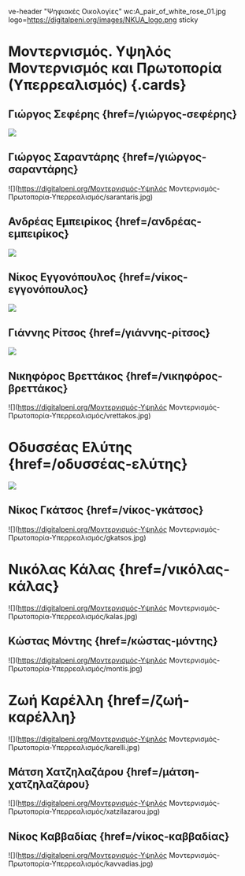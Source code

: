 ve-header "Ψηφιακές Οικολογίες" wc:A_pair_of_white_rose_01.jpg logo=https://digitalpeni.org/images/NKUA_logo.png sticky 

# Μοντερνισμός. Υψηλός Μοντερνισμός και Πρωτοπορία (Υπερρεαλισμός) {.cards}

## Γιώργος Σεφέρης {href=/γιώργος-σεφέρης}

![](https://upload.wikimedia.org/wikipedia/commons/b/b1/Giorgos_Seferis_1963.jpg)

## Γιώργος Σαραντάρης {href=/γιώργος-σαραντάρης}

![](https://digitalpeni.org/Μοντερνισμός-Υψηλός Μοντερνισμός-Πρωτοπορία-Υπερρεαλισμός/sarantaris.jpg)

## Ανδρέας Εμπειρίκος {href=/ανδρέας-εμπειρίκος}

![](https://upload.wikimedia.org/wikipedia/commons/b/b2/Andreas_Empiricos_1920.jpg)

## Νίκος Εγγονόπουλος {href=/νίκος-εγγονόπουλος}

![](https://upload.wikimedia.org/wikipedia/commons/3/37/Nikos_Engonopoulos.jpg)

## Γιάννης Ρίτσος {href=/γιάννης-ρίτσος}

![](https://upload.wikimedia.org/wikipedia/commons/b/b1/Yannis_Ritsos_-_Monemvasia_%282%29.JPG)

## Νικηφόρος Βρεττάκος {href=/νικηφόρος-βρεττάκος}

![](https://digitalpeni.org/Μοντερνισμός-Υψηλός Μοντερνισμός-Πρωτοπορία-Υπερρεαλισμός/vrettakos.jpg)

# Οδυσσέας Ελύτης {href=/oδυσσέας-ελύτης}

![](https://upload.wikimedia.org/wikipedia/commons/6/69/Odysseas_Elytis_1974.jpg)

## Νίκος Γκάτσος {href=/νίκος-γκάτσος}

![](https://digitalpeni.org/Μοντερνισμός-Υψηλός Μοντερνισμός-Πρωτοπορία-Υπερρεαλισμός/gkatsos.jpg)

# Νικόλας Κάλας {href=/νικόλας-κάλας}

![](https://digitalpeni.org/Μοντερνισμός-Υψηλός Μοντερνισμός-Πρωτοπορία-Υπερρεαλισμός/kalas.jpg)

## Κώστας Μόντης {href=/κώστας-μόντης}

![](https://digitalpeni.org/Μοντερνισμός-Υψηλός Μοντερνισμός-Πρωτοπορία-Υπερρεαλισμός/montis.jpg)

# Ζωή Καρέλλη {href=/ζωή-καρέλλη}

![](https://digitalpeni.org/Μοντερνισμός-Υψηλός Μοντερνισμός-Πρωτοπορία-Υπερρεαλισμός/karelli.jpg)

## Μάτση Χατζηλαζάρου {href=/μάτση-χατζηλαζάρου}

![](https://digitalpeni.org/Μοντερνισμός-Υψηλός Μοντερνισμός-Πρωτοπορία-Υπερρεαλισμός/xatzilazarou.jpg)

## Νίκος Καββαδίας {href=/νίκος-καββαδίας}

![](https://digitalpeni.org/Μοντερνισμός-Υψηλός Μοντερνισμός-Πρωτοπορία-Υπερρεαλισμός/kavvadias.jpg)
